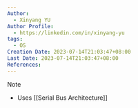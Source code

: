 ```yaml
---
Author:
  - Xinyang YU
Author Profile:
  - https://linkedin.com/in/xinyang-yu
tags:
  - OS
Creation Date: 2023-07-14T21:03:47+08:00
Last Date: 2023-07-14T21:03:47+08:00
References:
---
```

> [!note]
> - Uses [[Serial Bus Architecture]]